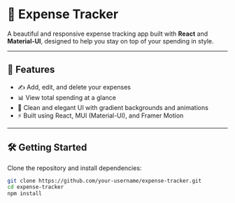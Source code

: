 # 💸 Expense Tracker

A beautiful and responsive expense tracking app built with **React** and **Material-UI**, designed to help you stay on top of your spending in style.

---

## 🚀 Features

- ✍️ Add, edit, and delete your expenses
- 📊 View total spending at a glance
- 🎨 Clean and elegant UI with gradient backgrounds and animations
- ⚡️ Built using React, MUI (Material-UI), and Framer Motion

---

## 🛠️ Getting Started

Clone the repository and install dependencies:

```bash
git clone https://github.com/your-username/expense-tracker.git
cd expense-tracker
npm install
